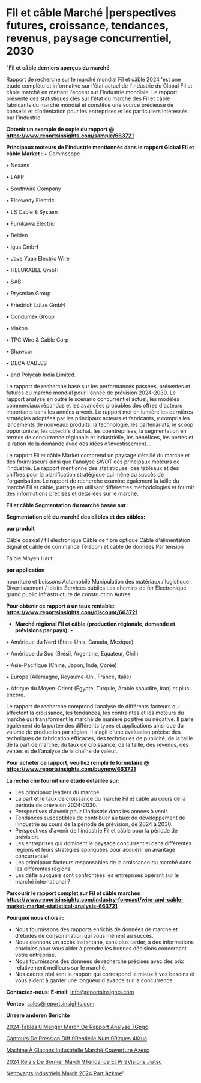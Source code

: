 # Fil et câble Marché |perspectives futures, croissance, tendances, revenus, paysage concurrentiel, 2030

"<strong>Fil et câble derniers aperçus du marché</strong>

Rapport de recherche sur le marché mondial Fil et câble 2024 'est une étude complète et informative sur l'état actuel de l'industrie du Global Fil et câble marché en mettant l'accent sur l'industrie mondiale. Le rapport présente des statistiques clés sur l'état du marché des Fil et câble fabricants du marché mondial et constitue une source précieuse de conseils et d'orientation pour les entreprises et les particuliers intéressés par l'industrie.

<strong>Obtenir un exemple de copie du rapport @ <a href=https://www.reportsinsights.com/sample/663721>https://www.reportsinsights.com/sample/663721</a></strong>

<strong>Principaux moteurs de l'industrie mentionnés dans le rapport Global Fil et câble Market</strong> :
• Commscope

• Nexans

• LAPP 

• Southwire Company

• Elsewedy Electric

• LS Cable & System

• Furukawa Electric

• Belden

• igus GmbH

• Jave Yuan Electric Wire

• HELUKABEL GmbH

• SAB 

• Prysmian Group

• Friedrich Lütze GmbH

• Condumex Group

• Viakon

• TPC Wire & Cable Corp

• Shawcor

• DECA CABLES

• and Polycab India Limited.

Le rapport de recherche basé sur les performances passées, présentes et futures du marché mondial pour l'année de prévision 2024-2030. Le rapport analyse en outre le scénario concurrentiel actuel, les modèles commerciaux répandus et les avancées probables des offres d'acteurs importants dans les années à venir. Le rapport met en lumière les dernières stratégies adoptées par les principaux acteurs et fabricants, y compris les lancements de nouveaux produits, la technologie, les partenariats, le scoop opportuniste, les objectifs d'achat, les coentreprises, la segmentation en termes de concurrence régionale et industrielle, les bénéfices, les pertes et la ration de la demande avec des idées d'investissement. .

Le rapport Fil et câble Market comprend un paysage détaillé du marché et des fournisseurs ainsi que l'analyse SWOT des principaux moteurs de l'industrie. Le rapport mentionne des statistiques, des tableaux et des chiffres pour la planification stratégique qui mène au succès de l'organisation. Le rapport de recherche examine également la taille du marché Fil et câble, partage en utilisant différentes méthodologies et fournit des informations précises et détaillées sur le marché.

<strong>Fil et câble Segmentation du marché basée sur :</strong>

<strong> Segmentation clé du marché des câbles et des câbles: </strong>

<strong> par produit </strong>

Câble coaxial / fil électronique
Câble de fibre optique
Câble d'alimentation
Signal et câble de commande
Télécom et câble de données
Par tension

Faible
Moyen
Haut

<strong> par application </strong>

nourriture et boissons
Automobile
Manipulation des matériaux / logistique
Divertissement / loisirs
Services publics
Les chemins de fer
Électronique grand public
Infrastructure de construction
Autres

<strong>Pour obtenir ce rapport à un taux rentable: <a href=https://www.reportsinsights.com/discount/663721>https://www.reportsinsights.com/discount/663721</a></strong>
<ul>
  <li><strong>Marché régional Fil et câble (production régionale, demande et prévisions par pays): -</strong></li>
</ul>
• Amérique du Nord (États-Unis, Canada, Mexique)

• Amérique du Sud (Brésil, Argentine, Equateur, Chili)

• Asie-Pacifique (Chine, Japon, Inde, Corée)

• Europe (Allemagne, Royaume-Uni, France, Italie)

• Afrique du Moyen-Orient (Égypte, Turquie, Arabie saoudite, Iran) et plus encore.

Le rapport de recherche comprend l’analyse de différents facteurs qui affectent la croissance, les tendances, les contraintes et les moteurs du marché qui transforment le marché de manière positive ou négative. Il parle également de la portée des différents types et applications ainsi que du volume de production par région. Il s'agit d'une évaluation précise des techniques de fabrication efficaces, des techniques de publicité, de la taille de la part de marché, du taux de croissance, de la taille, des revenus, des ventes et de l'analyse de la chaîne de valeur.

<strong>Pour acheter ce rapport, veuillez remplir le formulaire @   <a href=https://www.reportsinsights.com/buynow/663721>https://www.reportsinsights.com/buynow/663721</a></strong>

<strong>La recherche fournit une étude détaillée sur:</strong>
<ul>
  <li>Les principaux leaders du marché.</li>
  <li>La part et le taux de croissance du marché Fil et câble au cours de la période de prévision 2024-2030.</li>
  <li>Perspectives d'avenir pour l'industrie dans les années à venir.</li>
  <li>Tendances susceptibles de contribuer au taux de développement de l'industrie au cours de la période de prévision, de 2024 à 2030.</li>
  <li>Perspectives d'avenir de l'industrie Fil et câble pour la période de prévision.</li>
  <li>Les entreprises qui dominent le paysage concurrentiel dans différentes régions et leurs stratégies appliquées pour acquérir un avantage concurrentiel.</li>
  <li>Les principaux facteurs responsables de la croissance du marché dans les différentes régions.</li>
  <li>Les défis auxquels sont confrontées les entreprises opérant sur le marché international ?</li>
</ul>

<strong>Parcourir le rapport complet sur Fil et câble marchés <a href=https://www.reportsinsights.com/industry-forecast/wire-and-cable-market-market-statistical-analysis-663721>https://www.reportsinsights.com/industry-forecast/wire-and-cable-market-market-statistical-analysis-663721</a></strong>

<strong>Pourquoi nous choisir:</strong>
<ul>
  <li>Nous fournissons des rapports enrichis de données de marché et d'études de consommation qui vous mènent au succès.</li>
  <li>Nous donnons un accès instantané, sans plus tarder, à des informations cruciales pour vous aider à prendre les bonnes décisions concernant votre entreprise.</li>
  <li>Nous fournissons des données de recherche précises avec des prix relativement meilleurs sur le marché.</li>
  <li>Nos cadres réalisent le rapport qui correspond le mieux à vos besoins et vous aident à garder une longueur d'avance sur la concurrence.</li>
</ul>
<strong>Contactez-nous:
</strong><strong>E-mail:</strong> <a href=mailto:info@reportsinsights.com>info@reportsinsights.com</a>

<strong>Ventes</strong>: <a href=mailto:sales@reportsinsights.com>sales@reportsinsights.com</a>

<strong>Unsere anderen Berichte</strong>

<a href=https://www.linkedin.com/pulse/2024-tables-%C3%A0-manger-march%C3%A9-de-rapport-analyse-7gpgc/>2024 Tables  0 Manger March De Rapport Analyse 7Gpgc</a>

<a href=https://www.linkedin.com/pulse/capteurs-de-pression-diff%C3%A9rentielle-num%C3%A9riques-4ktuc/>Capteurs De Pression Diff 9Rentielle Num 9Riques 4Ktuc</a>

<a href=https://www.linkedin.com/pulse/machine-à-glaçons-industrielle-marché-couverture-azesc/>Machine À Glaçons Industrielle Marché Couverture Azesc</a>

<a href=https://www.linkedin.com/pulse/2024-relais-de-bornier-march%C3%A9tendance-et-pr%C3%A9visions-jwtsc/>2024 Relais De Bornier March 9Tendance Et Pr 9Visions Jwtsc</a>

<a href=https://www.linkedin.com/pulse/nettoyants-industriels-march%C3%A9-2024-part-azkme/>Nettoyants Industriels March 2024 Part Azkme</a>"
